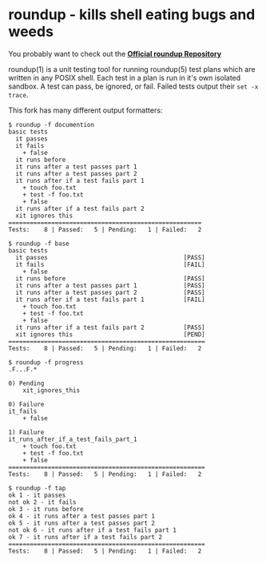 # roundup - kills shell eating bugs and weeds
You probably want to check out the **[Official roundup Repository](http://github.com/bmizerany/roundup)**

roundup(1) is a unit testing tool for running roundup(5) test plans which are
written in any POSIX shell.  Each test in a plan is run in it's own isolated
sandbox.  A test can pass, be ignored, or fail.  Failed tests output their `set -x trace`.

This fork has many different output formatters:

```shell
$ roundup -f documention
basic tests
  it passes
  it fails
    + false
  it runs before
  it runs after a test passes part 1
  it runs after a test passes part 2
  it runs after if a test fails part 1
    + touch foo.txt
    + test -f foo.txt
    + false
  it runs after if a test fails part 2
  xit ignores this
======================================================
Tests:    8 | Passed:   5 | Pending:   1 | Failed:   2
```

```shell
$ roundup -f base
basic tests
  it passes                                      [PASS]
  it fails                                       [FAIL]
    + false
  it runs before                                 [PASS]
  it runs after a test passes part 1             [PASS]
  it runs after a test passes part 2             [PASS]
  it runs after if a test fails part 1           [FAIL]
    + touch foo.txt
    + test -f foo.txt
    + false
  it runs after if a test fails part 2           [PASS]
  xit ignores this                               [PEND]
=======================================================
Tests:    8 | Passed:   5 | Pending:   1 | Failed:   2
```

```shell
$ roundup -f progress
.F...F.*

0) Pending
    xit_ignores_this

0) Failure
it_fails
    + false

1) Failure
it_runs_after_if_a_test_fails_part_1
    + touch foo.txt
    + test -f foo.txt
    + false
=======================================================
Tests:    8 | Passed:   5 | Pending:   1 | Failed:   2
```

```shell
$ roundup -f tap
ok 1 - it passes
not ok 2 - it fails
ok 3 - it runs before
ok 4 - it runs after a test passes part 1
ok 5 - it runs after a test passes part 2
not ok 6 - it runs after if a test fails part 1
ok 7 - it runs after if a test fails part 2
=======================================================
Tests:    8 | Passed:   5 | Pending:   1 | Failed:   2
```
